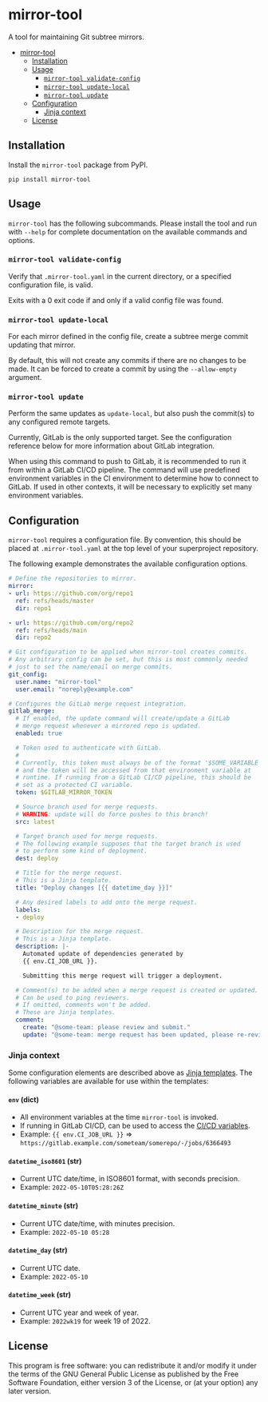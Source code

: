 # mirror-tool

A tool for maintaining Git subtree mirrors.

<!--TOC-->

- [mirror-tool](#mirror-tool)
  - [Installation](#installation)
  - [Usage](#usage)
    - [`mirror-tool validate-config`](#mirror-tool-validate-config)
    - [`mirror-tool update-local`](#mirror-tool-update-local)
    - [`mirror-tool update`](#mirror-tool-update)
  - [Configuration](#configuration)
    - [Jinja context](#jinja-context)
  - [License](#license)

<!--TOC-->

## Installation

Install the `mirror-tool` package from PyPI.

```
pip install mirror-tool
```

## Usage

`mirror-tool` has the following subcommands. Please install the tool and
run with `--help` for complete documentation on the available commands and
options.

### `mirror-tool validate-config`

Verify that `.mirror-tool.yaml` in the current directory, or a specified
configuration file, is valid.

Exits with a 0 exit code if and only if a valid config file was found.

### `mirror-tool update-local`

For each mirror defined in the config file, create a subtree merge commit
updating that mirror.

By default, this will not create any commits if there are no changes to be made.
It can be forced to create a commit by using the `--allow-empty` argument.

### `mirror-tool update`

Perform the same updates as `update-local`, but also push the commit(s) to any
configured remote targets.

Currently, GitLab is the only supported target. See the configuration reference
below for more information about GitLab integration.

When using this command to push to GitLab, it is recommended to run it from
within a GitLab CI/CD pipeline. The command will use predefined environment
variables in the CI environment to determine how to connect to GitLab.
If used in other contexts, it will be necessary to explicitly set many
environment variables.


## Configuration

`mirror-tool` requires a configuration file. By convention, this should
be placed at `.mirror-tool.yaml` at the top level of your superproject
repository.

The following example demonstrates the available configuration options.

```yaml
# Define the repositories to mirror.
mirror:
- url: https://github.com/org/repo1
  ref: refs/heads/master
  dir: repo1

- url: https://github.com/org/repo2
  ref: refs/heads/main
  dir: repo2

# Git configuration to be applied when mirror-tool creates commits.
# Any arbitrary config can be set, but this is most commonly needed
# just to set the name/email on merge commits.
git_config:
  user.name: "mirror-tool"
  user.email: "noreply@example.com"

# Configures the GitLab merge request integration.
gitlab_merge:
  # If enabled, the update command will create/update a GitLab
  # merge request whenever a mirrored repo is updated.
  enabled: true

  # Token used to authenticate with GitLab.
  #
  # Currently, this token must always be of the format '$SOME_VARIABLE',
  # and the token will be accessed from that environment variable at
  # runtime. If running from a GitLab CI/CD pipeline, this should be
  # set as a protected CI variable.
  token: $GITLAB_MIRROR_TOKEN

  # Source branch used for merge requests.
  # WARNING: update will do force pushes to this branch!
  src: latest

  # Target branch used for merge requests.
  # The following example supposes that the target branch is used
  # to perform some kind of deployment.
  dest: deploy

  # Title for the merge request.
  # This is a Jinja template.
  title: "Deploy changes [{{ datetime_day }}]"

  # Any desired labels to add onto the merge request.
  labels:
  - deploy

  # Description for the merge request.
  # This is a Jinja template.
  description: |-
    Automated update of dependencies generated by
    {{ env.CI_JOB_URL }}.

    Submitting this merge request will trigger a deployment.

  # Comment(s) to be added when a merge request is created or updated.
  # Can be used to ping reviewers.
  # If omitted, comments won't be added.
  # These are Jinja templates.
  comment:
    create: "@some-team: please review and submit."
    update: "@some-team: merge request has been updated, please re-review."
```

### Jinja context

Some configuration elements are described above as
[Jinja templates](https://jinja.palletsprojects.com/en/3.0.x/templates/).
The following variables are available for use within the templates:

#### `env` (dict)

* All environment variables at the time `mirror-tool` is invoked.
* If running in GitLab CI/CD, can be used to access the
  [CI/CD variables](https://docs.gitlab.com/ee/ci/variables/predefined_variables.html).
* Example: `{{ env.CI_JOB_URL }}` => `https://gitlab.example.com/someteam/somerepo/-/jobs/6366493`

#### `datetime_iso8601` (str)

* Current UTC date/time, in ISO8601 format, with seconds precision.
* Example: `2022-05-10T05:28:26Z`

#### `datetime_minute` (str)

* Current UTC date/time, with minutes precision.
* Example: `2022-05-10 05:28`

#### `datetime_day` (str)

* Current UTC date.
* Example: `2022-05-10`

#### `datetime_week` (str)

* Current UTC year and week of year.
* Example: `2022wk19` for week 19 of 2022.

## License

This program is free software: you can redistribute it and/or modify it under the terms of the GNU General Public License as published by the Free Software Foundation, either version 3 of the License, or (at your option) any later version.
